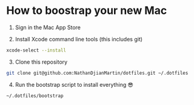 # How to boostrap your new Mac

1. Sign in the Mac App Store

2. Install Xcode command line tools (this includes git)

```bash
xcode-select --install
```

3. Clone this repository

```bash
git clone git@github.com:NathanDjianMartin/dotfiles.git ~/.dotfiles
```

4. Run the bootstrap script to install everything 😎

```bash
~/.dotfiles/bootstrap
```
